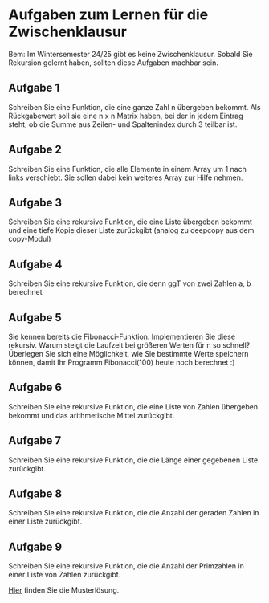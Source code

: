 # Aufgaben zum Lernen für die Zwischenklausur

Bem: Im Wintersemester 24/25 gibt es keine Zwischenklausur. Sobald Sie Rekursion gelernt haben, sollten diese
Aufgaben machbar sein.


## Aufgabe 1

Schreiben Sie eine Funktion, die eine ganze Zahl n übergeben bekommt. Als Rückgabewert soll sie eine n x n Matrix
haben, bei der in jedem Eintrag steht, ob die Summe aus Zeilen- und Spaltenindex durch 3 teilbar ist.

## Aufgabe 2

Schreiben Sie eine Funktion, die alle Elemente in einem Array um 1 nach links verschiebt.
Sie sollen dabei kein weiteres Array zur Hilfe nehmen.

## Aufgabe 3

Schreiben Sie eine rekursive Funktion, die eine Liste übergeben bekommt und eine tiefe
Kopie dieser Liste zurückgibt (analog zu deepcopy aus dem copy-Modul)

## Aufgabe 4

Schreiben Sie eine rekursive Funktion, die denn ggT von zwei Zahlen a, b berechnet

## Aufgabe 5

Sie kennen bereits die Fibonacci-Funktion. Implementieren Sie diese rekursiv. Warum steigt die Laufzeit bei größeren
Werten für n so schnell?
Überlegen Sie sich eine Möglichkeit, wie Sie bestimmte Werte speichern können, damit Ihr Programm Fibonacci(100) heute
noch berechnet :)

## Aufgabe 6

Schreiben Sie eine rekursive Funktion, 
die eine Liste von Zahlen übergeben bekommt und das arithmetische Mittel zurückgibt.

## Aufgabe 7

Schreiben Sie eine rekursive Funktion, die die Länge einer gegebenen Liste zurückgibt.

## Aufgabe 8

Schreiben Sie eine rekursive Funktion, die die Anzahl der geraden Zahlen in einer Liste zurückgibt.

## Aufgabe 9

Schreiben Sie eine rekursive Funktion, die die Anzahl der Primzahlen in einer Liste von Zahlen zurückgibt.

[Hier](../Muster/zwischenklausur_aufgaben_muster.py) finden Sie die Musterlösung.